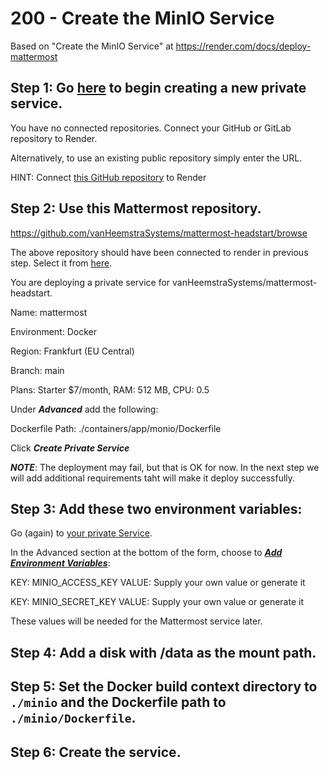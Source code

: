 # 200 - Create the MinIO Service

Based on "Create the MinIO Service" at https://render.com/docs/deploy-mattermost

## Step 1: Go [here](https://dashboard.render.com/select-repo?type=pserv) to begin creating a new private service.

You have no connected repositories. Connect your GitHub or GitLab repository to Render.

Alternatively, to use an existing public repository simply enter the URL.

HINT: Connect [this GitHub repository](https://github.com/vanHeemstraSystems/mattermost-headstart/browse) to Render

## Step 2: Use this Mattermost repository.

https://github.com/vanHeemstraSystems/mattermost-headstart/browse

The above repository should have been connected to render in previous step. Select it from [here](https://dashboard.render.com/select-repo?type=pserv).

You are deploying a private service for vanHeemstraSystems/mattermost-headstart.

Name: mattermost

Environment: Docker

Region: Frankfurt (EU Central)

Branch: main

Plans: Starter $7/month, RAM: 512 MB, CPU: 0.5

Under ***Advanced*** add the following:

Dockerfile Path: ./containers/app/monio/Dockerfile

Click ***Create Private Service***

***NOTE***: The deployment may fail, but that is OK for now. In the next step we will add additional requirements taht will make it deploy successfully. 

## Step 3: Add these two environment variables:

Go (again) to [your private Service](https://dashboard.render.com/pserv/srv-c8tf51s41ls5dnacg3m0/deploys/dep-c8tf53441ls5dnacg3og).

In the Advanced section at the bottom of the form, choose to ***[Add Environment Variables](https://dashboard.render.com/pserv/srv-c8tf51s41ls5dnacg3m0/env)***:

KEY: MINIO_ACCESS_KEY
VALUE: Supply your own value or generate it

KEY: MINIO_SECRET_KEY
VALUE: Supply your own value or generate it

These values will be needed for the Mattermost service later.

## Step 4: Add a disk with /data as the mount path.

## Step 5: Set the Docker build context directory to ```./minio``` and the Dockerfile path to ```./minio/Dockerfile```.

## Step 6: Create the service.

